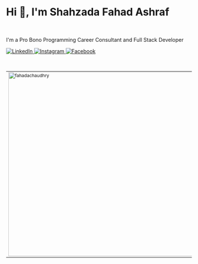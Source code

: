 <h1>Hi 👋, I'm Shahzada Fahad Ashraf</h1>
<br/>
<p>I'm a Pro Bono Programming Career Consultant and Full Stack Developer</p>

<a target="_blank" href="https://LinkedIn.com/in/fahadachaudhry">
  <img alt="LinkedIn" src="https://img.shields.io/badge/FahadAChaudhry-%230077B5.svg?&style=for-the-badge&logo=linkedin&logoColor=white"/>
</a>
<a target="_blank" href="https://Instagram.com/fahadachaudhry">
  <img alt="Instagram" src="https://img.shields.io/badge/FahadAChaudhry-%23E4405F.svg?&style=for-the-badge&logo=Instagram&logoColor=white"/>
</a>
<a target="_blank" href="https://Facebook.com/fahadachaudhry">
  <img alt="Facebook" src="https://img.shields.io/badge/FahadAChaudhry-%231877F2.svg?&style=for-the-badge&logo=Facebook&logoColor=white"/>
</a>

<br/>
<br/>
<br/>

<table style="font-size: 12px;">
  <tr>
    <td rowspan="9">  
      <img
        align="center"
        src="https://github-readme-stats.vercel.app/api/top-langs?username=fahadachaudhry&show_icons=true&locale=en&layout=compact"
        alt="fahadachaudhry"
        width="500"
      />
    </td>
  </tr>
  <tr>
    <td>Languages</td>
    <td><img width="70" alt="JavaScript" src="https://img.shields.io/badge/-%23323330.svg?&style=for-the-badge&logo=javascript&logoColor=%23F7DF1E"/></td>
    <td><img width="70" alt="TypeScript" src="https://img.shields.io/badge/-%23007ACC.svg?&style=for-the-badge&logo=typescript&logoColor=white"/></td>
    <td><img width="70" alt="CSS3" src="https://img.shields.io/badge/-%231572B6.svg?&style=for-the-badge&logo=css3&logoColor=white"/></td>
    <td><img width="70" alt="HTML5" src="https://img.shields.io/badge/-%23E34F26.svg?&style=for-the-badge&logo=html5&logoColor=white"/></td>
    <td><img width="70" alt="C#" src="https://img.shields.io/badge/-%23239120.svg?&style=for-the-badge&logo=c-sharp&logoColor=white"/></td>
    <td></td>
    <td></td>
    <td></td>
  </tr>
  <tr>
    <td>Frameworks</td>
    <td><img width="70" alt="React" src="https://img.shields.io/badge/-%2320232a.svg?&style=for-the-badge&logo=react&logoColor=%2361DAFB"/></td>
    <td><img width="70" alt="Bootstrap" src="https://img.shields.io/badge/-%23563D7C.svg?&style=for-the-badge&logo=bootstrap&logoColor=white"/></td>
    <td><img width="70" alt="SASS" src="https://img.shields.io/badge/-hotpink.svg?&style=for-the-badge&logo=SASS&logoColor=white"/></td>
    <td><img width="70" alt=".Net" src="https://img.shields.io/badge/-5C2D91?style=for-the-badge&logo=.net&logoColor=white"/></td>
    <td></td>
    <td></td>
    <td></td>
    <td></td>
  </tr>
  <tr>
    <td>Tools</td>
    <td><img width="70" alt="GitHub" src="https://img.shields.io/badge/-%23121011.svg?&style=for-the-badge&logo=github&logoColor=white"/></td>
    <td><img width="70" alt="Postman" src="https://img.shields.io/badge/-FF6C37?style=for-the-badge&logo=postman&logoColor=white" /></td>
    <td></td>
    <td></td>
    <td></td>
    <td></td>
    <td></td>
    <td></td>
  </tr>
  <tr>
    <td>Design Tools</td>
    <td><img width="70" alt="Adobe Photoshop" src="https://img.shields.io/badge/-%2331A8FF.svg?&style=for-the-badge&logo=adobe%20photoshop&logoColor=white"/></td>
    <td><img width="70" alt="Adobe Illustrator" src="https://img.shields.io/badge/-%23FF9A00.svg?&style=for-the-badge&logo=adobe%20illustrator&logoColor=white"/></td>
    <td><img width="70" alt="Figma" src="https://img.shields.io/badge/-%23F24E1E.svg?&style=for-the-badge&logo=figma&logoColor=white"/></td>
    <td></td>
    <td></td>
    <td></td>
    <td></td>
    <td></td>
  </tr>
  <tr>
    <td>Dev Tools</td>
    <td><img width="70" alt="Visual Studio Code" src="https://img.shields.io/badge/-0078d7.svg?&style=for-the-badge&logo=visual-studio-code&logoColor=white"/></td>
    <td><img width="70" alt="Visual Studio" src="https://img.shields.io/badge/-5C2D91.svg?&style=for-the-badge&logo=visual-studio&logoColor=white"/></td>
    <td></td>
    <td></td>
    <td></td>
    <td></td>
    <td></td>
    <td></td>
  </tr>
  <!-- <tr>
    <td>Tools</td>
    <td></td>
    <td></td>
    <td></td>
    <td></td>
    <td></td>
    <td></td>
    <td></td>
    <td></td>
  </tr> -->
</table>
